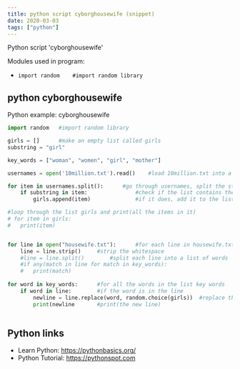 ```yaml
---
title: python script cyborghousewife (snippet)
date: 2020-03-03
tags: ["python"]
---
```

Python script 'cyborghousewife'


Modules used in program: 
* `import random	#import random library`

## python cyborghousewife

Python example: cyborghousewife

```python
import random	#import random library

girls = []		#make an empty list called girls
substring = "girl"

key_words = ["woman", "women", "girl", "mother"]

usernames = open('10million.txt').read()	#load 10million.txt into a string

for item in usernames.split():		#go through usernames, split the string up into words
	if substring in item:				#check if the list contains the substring girl
		girls.append(item)				#if it does, add it to the list called girls

#loop through the list girls and print(all the items in it)
# for item in girls:				
# 	print(item)


for line in open("housewife.txt"):		#for each line in housewife.txt (loaded as a string)
	line = line.strip()		#strip the whitespace
	#line = line.split()		#split each line into a list of words
	#if any(match in line for match in key_words):
	#	print(match)
	
for word in key_words:		#for all the words in the list key words
	if word in line:		#if the word is in the line
		newline = line.replace(word, random.choice(girls))	#replace the word with a random word from the list girls()
		print(newline		#print(the new line)
	

```

## Python links

- Learn Python: https://pythonbasics.org/
- Python Tutorial: https://pythonspot.com
